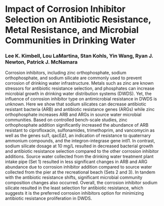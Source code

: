 # Impact of Corrosion Inhibitor Selection on Antibiotic Resistance, Metal Resistance, and Microbial Communities in Drinking Water 

### Lee K. Kimbell, Lou LaMartina, Stan Kohls, Yin Wang, Ryan J. Newton, Patrick J. McNamara

Corrosion inhibitors, including zinc orthophosphate, sodium orthophosphate, and sodium silicate are commonly used to prevent corrosion of drinking water infrastructure. Metals such as zinc are known stressors for antibiotic resistance selection, and phosphates can increase microbial growth in drinking water distribution systems (DWDS). Yet, the influence of corrosion inhibitor type on antimicrobial resistance in DWDS is unknown. Here we show that sodium silicates can decrease antibiotic resistant bacteria (ARB) and antibiotic resistance genes (ARGs) while zinc orthophosphate increases ARB and ARGs in source water microbial communities. Based on controlled bench-scale studies, zinc orthophosphate addition significantly increased the abundance of ARB resistant to ciprofloxacin, sulfonamides, trimethoprim, and vancomycin as well as the genes sul1, qacEΔ1, an indication of resistance to quaternary ammonium compounds, and the integron-integrase gene intI1. In contrast, sodium silicate dosage at 10 mg/L resulted in decreased bacterial growth and antibiotic resistance selection compared to the other corrosion inhibitor additions. Source water collected from the drinking water treatment plant intake pipe (Set 1) resulted in less significant changes in ARB and ARG abundance due to corrosion inhibitor addition compared to source water collected from the pier at the recreational beach (Sets 2 and 3). In tandem with the antibiotic resistance shifts, significant microbial community composition changes also occurred. Overall, the corrosion inhibitor sodium silicate resulted in the least selection for antibiotic resistance, which suggests it is the preferred corrosion inhibitors option for minimizing antibiotic resistance proliferation in DWDS.
